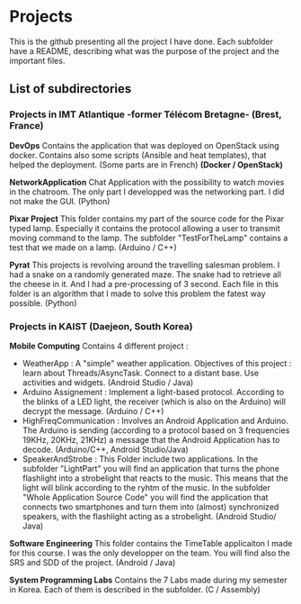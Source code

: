 
# Projects
This is the github presenting all the project I have done. Each subfolder have a README, describing what was the purpose of the project and the important files.

## List of subdirectories

### Projects in IMT Atlantique -former Télécom Bretagne- (Brest, France)

**DevOps**
Contains the application that was deployed on OpenStack using docker. Contains also some scripts (Ansible and heat templates), that helped the deployment. (Some parts are in French) **(Docker / OpenStack)**

**NetworkApplication**
Chat Application with the possibility to watch movies in the chatroom. The only part I developped was the networking part. I did not make the GUI. (Python)

**Pixar Project**
This folder contains my part of the source code for the Pixar typed lamp. Especially it contains the protocol allowing a user to transmit moving command to the lamp. The subfolder "TestForTheLamp" contains a test that we made on a lamp. (Arduino / C++)

**Pyrat** 
This projects is revolving around the travelling salesman problem. I had a snake on a randomly generated maze. The snake had to retrieve all the cheese in it. And I had a pre-processing of 3 second. Each file in this folder is an algorithm that I made to solve this problem the fatest way possible. (Python)



### Projects in KAIST  (Daejeon, South Korea)

**Mobile Computing**
 Contains 4 different project  :
- WeatherApp : A "simple" weather application. Objectives of this project : learn about Threads/AsyncTask. Connect to a distant base. Use activities and widgets. (Android Studio / Java)
- Arduino Assignement : Implement a light-based protocol. According to the blinks of a LED light, the receiver (which is also on the Arduino) will decrypt the message. (Arduino / C++)
- HighFreqCommunication : Involves an Android Application and Arduino. The Arduino is sending (according to a protocol based on 3 frequencies 19KHz, 20KHz, 21KHz) a message that the Android Application has to decode. (Arduino/C++, Android Studio/Java)
- SpeakerAndStrobe : This Folder include two applications. In the subfolder "LightPart" you will find an application that turns the phone flashlight into a strobelight that reacts to the music. This means that the light will blink according to the ryhtm of the music. In the subfolder "Whole Application Source Code" you will find the application that connects two smartphones and turn them into (almost) synchronized speakers, with the flashlight acting as a strobelight. (Android Studio/ Java)

**Software Engineering**
This folder contains the TimeTable applicaiton I made for this course. I was the only developper on the team. You will find also the SRS and SDD of the project. (Android / Java)

**System Programming Labs**
Contains the 7 Labs made during my semester in Korea. Each of them is described in the subfolder. (C / Assembly)